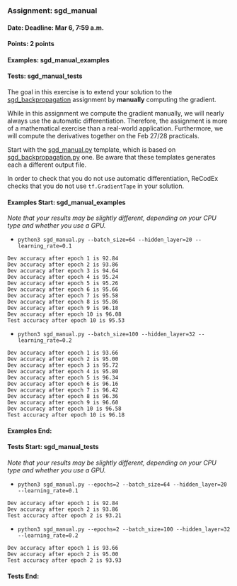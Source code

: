### Assignment: sgd_manual
#### Date: Deadline: Mar 6, 7:59 a.m.
#### Points: 2 points
#### Examples: sgd_manual_examples
#### Tests: sgd_manual_tests

The goal in this exercise is to extend your solution to the
[sgd_backpropagation](https://ufal.mff.cuni.cz/courses/npfl114/2223-summer#sgd_backpropagation)
assignment by **manually** computing the gradient.

While in this assignment we compute the gradient manually, we will nearly always
use the automatic differentiation. Therefore, the assignment is more of
a mathematical exercise than a real-world application. Furthermore, we will
compute the derivatives together on the Feb 27/28 practicals.

Start with the
[sgd_manual.py](https://github.com/ufal/npfl114/tree/master/labs/02/sgd_manual.py)
template, which is based on
[sgd_backpropagation.py](https://github.com/ufal/npfl114/tree/master/labs/02/sgd_backpropagation.py)
one. Be aware that these templates generates each a different output file.

In order to check that you do not use automatic differentiation, ReCodEx checks
that you do not use `tf.GradientTape` in your solution.

#### Examples Start: sgd_manual_examples
_Note that your results may be slightly different, depending on your CPU type and whether you use a GPU._
- `python3 sgd_manual.py --batch_size=64 --hidden_layer=20 --learning_rate=0.1`
```
Dev accuracy after epoch 1 is 92.84
Dev accuracy after epoch 2 is 93.86
Dev accuracy after epoch 3 is 94.64
Dev accuracy after epoch 4 is 95.24
Dev accuracy after epoch 5 is 95.26
Dev accuracy after epoch 6 is 95.66
Dev accuracy after epoch 7 is 95.58
Dev accuracy after epoch 8 is 95.86
Dev accuracy after epoch 9 is 96.18
Dev accuracy after epoch 10 is 96.08
Test accuracy after epoch 10 is 95.53
```
- `python3 sgd_manual.py --batch_size=100 --hidden_layer=32 --learning_rate=0.2`
```
Dev accuracy after epoch 1 is 93.66
Dev accuracy after epoch 2 is 95.00
Dev accuracy after epoch 3 is 95.72
Dev accuracy after epoch 4 is 95.80
Dev accuracy after epoch 5 is 96.34
Dev accuracy after epoch 6 is 96.16
Dev accuracy after epoch 7 is 96.42
Dev accuracy after epoch 8 is 96.36
Dev accuracy after epoch 9 is 96.60
Dev accuracy after epoch 10 is 96.58
Test accuracy after epoch 10 is 96.18
```
#### Examples End:
#### Tests Start: sgd_manual_tests
_Note that your results may be slightly different, depending on your CPU type and whether you use a GPU._
- `python3 sgd_manual.py --epochs=2 --batch_size=64 --hidden_layer=20 --learning_rate=0.1`
```
Dev accuracy after epoch 1 is 92.84
Dev accuracy after epoch 2 is 93.86
Test accuracy after epoch 2 is 93.21
```
- `python3 sgd_manual.py --epochs=2 --batch_size=100 --hidden_layer=32 --learning_rate=0.2`
```
Dev accuracy after epoch 1 is 93.66
Dev accuracy after epoch 2 is 95.00
Test accuracy after epoch 2 is 93.93
```
#### Tests End:
